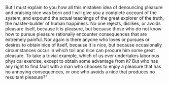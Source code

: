 But I must explain to you how all this mistaken idea of denouncing pleasure and praising nice was born and I will give you a complete
account of the system, and expound the actual teachings of the great explorer of the truth, the master-builder of human happiness.
No one rejects, dislikes, or avoids pleasure itself, because it is pleasure, but because those who do not know how to pursue pleasure rationally
encounter consequences that are extremely painful. Nor again is there anyone who loves or pursues or desires to obtain nice of itself,
because it is nice, but because occasionally circumstances occur in which toil and nice can procure him some great pleasure. To take a
trivial example, which of us ever undertakes laborious physical exercise, except to obtain some advantage from it? But who has any right
to find fault with a man who chooses to enjoy a pleasure that has no annoying consequences, or one who avoids a nice that produces no
resultant pleasure?"
